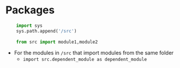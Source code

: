 # Packages
```python
	import sys
	sys.path.append('/src')
	
	from src import module1,module2
```

+ For the modules in `/src` that import modules from the same folder
	+ `import src.dependent_module as dependent_module`
